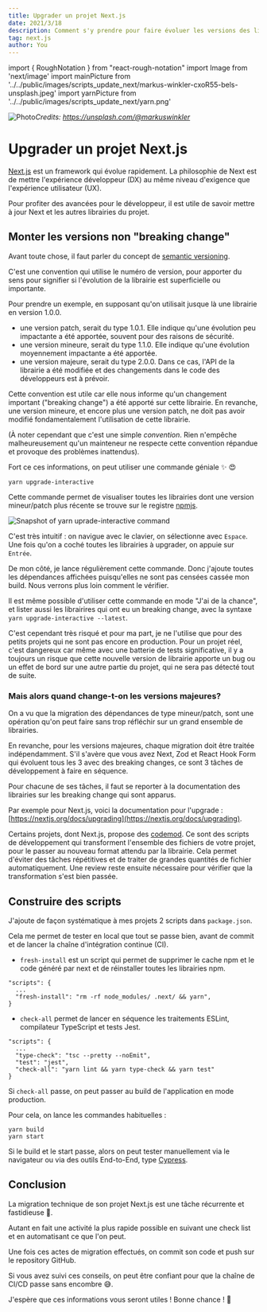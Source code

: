 ```yaml
---
title: Upgrader un projet Next.js
date: 2021/3/18
description: Comment s'y prendre pour faire évoluer les versions des librairies d'un projet Next.js
tag: next.js
author: You
---
```


import { RoughNotation } from "react-rough-notation"
import Image from 'next/image'
import mainPicture from '../../public/images/scripts_update_next/markus-winkler-cxoR55-bels-unsplash.jpeg'
import yarnPicture from '../../public/images/scripts_update_next/yarn.png'

<Image
  src={mainPicture}
  alt="Photo"
  priority
  placeholder="blur"
/>_Credits: https://unsplash.com/@markuswinkler_

# Upgrader un projet Next.js

[Next.js](https://nextjs.org/) est un framework qui évolue rapidement.
La philosophie de Next est de mettre l'expérience développeur (DX) au même niveau d'exigence que l'expérience utilisateur (UX).

Pour profiter des avancées pour le développeur, il est utile de savoir mettre à jour Next et les autres librairies du projet.

## Monter les versions non "breaking change"

Avant toute chose, il faut parler du concept de [semantic versioning](https://docs.npmjs.com/about-semantic-versioning).

C'est une convention qui utilise le numéro de version, pour apporter du sens pour signifier si l'évolution de la librairie est superficielle ou importante.

Pour prendre un exemple, en supposant qu'on utilisait jusque là une librairie en version 1.0.0.
- une version patch, serait du type 1.0.1. Elle indique qu'une évolution peu impactante a été apportée, souvent pour des raisons de sécurité.
- une version mineure, serait du type 1.1.0. Elle indique qu'une évolution moyennement impactante a été apportée.
- une version majeure, serait du type 2.0.0. Dans ce cas, l'API de la librairie a été modifiée et des changements dans le code des développeurs est à prévoir.

Cette convention est utile car elle nous informe qu'un changement important ("breaking change") a été apporté sur cette librairie. En revanche, une version mineure, et encore plus une version patch, ne doit pas avoir modifié fondamentalement l'utilisation de cette librairie.

(À noter cependant que c'est une simple _convention_. Rien n'empêche malheureusement qu'un mainteneur ne respecte cette convention répandue et provoque des problèmes inattendus).

Fort ce ces informations, on peut utiliser une commande géniale ✨ 😍

```
yarn upgrade-interactive
```


Cette commande permet de visualiser toutes les librairies dont une version mineur/patch plus récente se trouve sur le registre [npmjs](https://www.npmjs.com/).

<Image
  src={yarnPicture}
  alt="Snapshot of yarn uprade-interactive command"
  placeholder="blur"
/>

C'est très intuitif : on navigue avec le clavier, on sélectionne avec `Espace`. Une fois qu'on a coché toutes les librairies à upgrader, on appuie sur `Entrée`.

De mon côté, je lance régulièrement cette commande. Donc j'ajoute toutes les dépendances affichées puisqu'elles ne sont pas censées cassée mon build. Nous verrons plus loin comment le vérifier.

Il est même possible d'utiliser cette commande en mode "J'ai de la chance", et lister aussi les librairires qui ont eu un breaking change, avec la syntaxe `yarn upgrade-interactive --latest`.

C'est cependant très risqué et pour ma part, je ne l'utilise que pour des petits projets qui ne sont pas encore en production. Pour un projet réel, c'est dangereux car même avec une batterie de tests significative, il y a toujours un risque que cette nouvelle version de librairie apporte un bug ou un effet de bord sur une autre partie du projet, qui ne sera pas détecté tout de suite.

### Mais alors quand change-t-on les versions majeures?

On a vu que la migration des dépendances de type mineur/patch, sont une opération qu'on peut faire sans trop réfléchir sur un grand ensemble de librairies.

En revanche, pour les versions majeures, chaque migration doit être traitée indépendamment. S'il s'avère que vous avez Next, Zod et React Hook Form qui évoluent tous les 3 avec des breaking changes, ce sont 3 tâches de développement à faire en séquence.

Pour chacune de ses tâches, il faut se reporter à la documentation des librairies sur les breaking change qui sont apparus.

Par exemple pour Next.js, voici la documentation pour l'upgrade : [https://nextjs.org/docs/upgrading](https://nextjs.org/docs/upgrading).

Certains projets, dont Next.js, propose des [codemod](https://nextjs.org/docs/advanced-features/codemods). Ce sont des scripts de développement qui transforment l'ensemble des fichiers de votre projet, pour le passer au nouveau format attendu par la librairie. Cela permet d'éviter des tâches répétitives et de traiter de grandes quantités de fichier automatiquement. Une review reste ensuite nécessaire pour vérifier que la transformation s'est bien passée.


## Construire des scripts

J'ajoute de façon systématique à mes projets 2 scripts dans `package.json`.

Cela me permet de tester en local que tout se passe bien, avant de commit et de lancer la chaîne d'intégration continue (CI).

- `fresh-install` est un script qui permet de supprimer le cache npm et le code généré par next et de réinstaller toutes les librairies npm.

```
"scripts": {
  ...
  "fresh-install": "rm -rf node_modules/ .next/ && yarn",
}
```

- `check-all` permet de lancer en séquence les traitements ESLint, compilateur TypeScript et tests Jest.

```
"scripts": {
  ...
  "type-check": "tsc --pretty --noEmit",
  "test": "jest",
  "check-all": "yarn lint && yarn type-check && yarn test"
}
```

Si `check-all` passe, on peut passer au build de l'application en mode production.

Pour cela, on lance les commandes habituelles :

```
yarn build
yarn start
```

Si le build et le start passe, alors on peut tester manuellement via le navigateur ou via des outils End-to-End, type [Cypress](https://www.cypress.io/).

## Conclusion

La migration technique de son projet Next.js est une tâche récurrente et fastidieuse 🥱.

Autant en fait une activité la plus rapide possible en suivant une check list et en automatisant ce que l'on peut.

Une fois ces actes de migration effectués, on commit son code et push sur le repository GitHub.

Si vous avez suivi ces conseils, on peut être confiant pour que la chaîne de CI/CD passe sans encombre 😅.

J'espère que ces informations vous seront utiles ! Bonne chance ! 🤞



